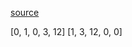 [source](https://github.com/azl397985856/leetcode/blob/master/problems/283.move-zeroes.md)

[0, 1, 0, 3, 12]
[1, 3, 12, 0, 0]
